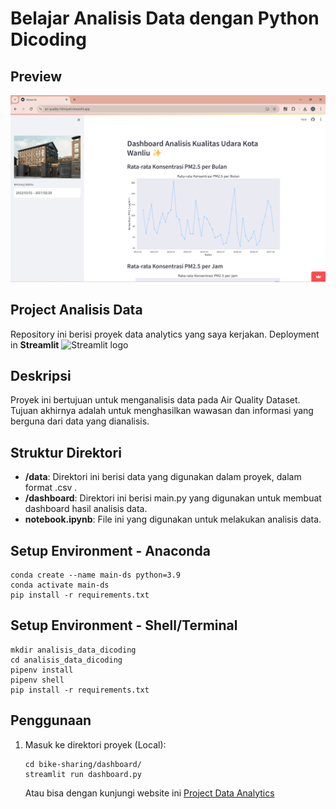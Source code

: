 # Belajar Analisis Data dengan Python Dicoding

## Preview
![Bike Sharing Dashboard Streamlit Preview](https://raw.githubusercontent.com/hilmiyatulasna/proyek-analisis-data-dicoding/main/preview.png)

## Project Analisis Data

Repository ini berisi proyek data analytics yang saya kerjakan. Deployment in **Streamlit** <img src="https://user-images.githubusercontent.com/7164864/217935870-c0bc60a3-6fc0-4047-b011-7b4c59488c91.png" alt="Streamlit logo"></img>

## Deskripsi

Proyek ini bertujuan untuk menganalisis data pada Air Quality Dataset. Tujuan akhirnya adalah untuk menghasilkan wawasan dan informasi yang berguna dari data yang dianalisis.

## Struktur Direktori

- **/data**: Direktori ini berisi data yang digunakan dalam proyek, dalam format .csv .
- **/dashboard**: Direktori ini berisi main.py yang digunakan untuk membuat dashboard hasil analisis data.
- **notebook.ipynb**: File ini yang digunakan untuk melakukan analisis data.


## Setup Environment - Anaconda
```
conda create --name main-ds python=3.9
conda activate main-ds
pip install -r requirements.txt
```

## Setup Environment - Shell/Terminal
```
mkdir analisis_data_dicoding
cd analisis_data_dicoding
pipenv install
pipenv shell
pip install -r requirements.txt
```

## Penggunaan
1. Masuk ke direktori proyek (Local):

    ```shell
    cd bike-sharing/dashboard/
    streamlit run dashboard.py
    ```
    Atau bisa dengan kunjungi website ini [Project Data Analytics](https://air-quality-hilmiyatt.streamlit.app/)
